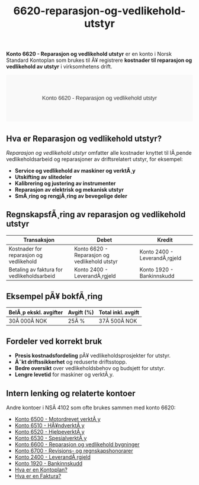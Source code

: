 ﻿---
title: "6620-reparasjon-og-vedlikehold-utstyr"
meta_title: "6620-reparasjon-og-vedlikehold-utstyr"
meta_description: '**Konto 6620 - Reparasjon og vedlikehold utstyr** er en konto i Norsk Standard Kontoplan som brukes til Ã¥ registrere **kostnader til reparasjon og vedlikehold ...'
slug: 6620-reparasjon-og-vedlikehold-utstyr
type: blog
layout: pages/single
---

**Konto 6620 - Reparasjon og vedlikehold utstyr** er en konto i Norsk Standard Kontoplan som brukes til Ã¥ registrere **kostnader til reparasjon og vedlikehold av utstyr** i virksomhetens drift.

![Illustrasjon av konto 6620 Reparasjon og vedlikehold utstyr](6620-reparasjon-og-vedlikehold-utstyr-image.svg)

## Hva er Reparasjon og vedlikehold utstyr?

*Reparasjon og vedlikehold utstyr* omfatter alle kostnader knyttet til lÃ¸pende vedlikeholdsarbeid og reparasjoner av driftsrelatert utstyr, for eksempel:

* **Service og vedlikehold av maskiner og verktÃ¸y**
* **Utskifting av slitedeler**
* **Kalibrering og justering av instrumenter**
* **Reparasjon av elektrisk og mekanisk utstyr**
* **SmÃ¸ring og rengjÃ¸ring av bevegelige deler**

## RegnskapsfÃ¸ring av reparasjon og vedlikehold utstyr

| Transaksjon                             | Debet                                            | Kredit                       |
|-----------------------------------------|--------------------------------------------------|------------------------------|
| Kostnader for reparasjon og vedlikehold | Konto 6620 - Reparasjon og vedlikehold utstyr    | Konto 2400 - LeverandÃ¸rgjeld |
| Betaling av faktura for vedlikeholdsarbeid | Konto 2400 - LeverandÃ¸rgjeld                   | Konto 1920 - Bankinnskudd    |

## Eksempel pÃ¥ bokfÃ¸ring

| BelÃ¸p ekskl. avgifter | Avgift (%) | Total inkl. avgift |
|-----------------------|------------|--------------------|
| 30Â 000Â NOK            | 25Â %       | 37Â 500Â NOK         |

## Fordeler ved korrekt bruk

* **Presis kostnadsfordeling** pÃ¥ vedlikeholdsprosjekter for utstyr.
* **Ã˜kt driftssikkerhet** og reduserte driftsstopp.
* **Bedre oversikt** over vedlikeholdsbehov og budsjett for utstyr.
* **Lengre levetid** for maskiner og verktÃ¸y.

## Intern lenking og relaterte kontoer

Andre kontoer i NSÂ 4102 som ofte brukes sammen med konto 6620:

* [Konto 6500 - Motordrevet verktÃ¸y](/blogs/kontoplan/6500-motordrevet-verktoy "Konto 6500 - Motordrevet verktÃ¸y")
* [Konto 6510 - HÃ¥ndverktÃ¸y](/blogs/kontoplan/6510-handverktoy "Konto 6510 - HÃ¥ndverktÃ¸y")
* [Konto 6520 - HjelpeverktÃ¸y](/blogs/kontoplan/6520-hjelpeverktoy "Konto 6520 - HjelpeverktÃ¸y")
* [Konto 6530 - SpesialverktÃ¸y](/blogs/kontoplan/6530-spesialverktoy "Konto 6530 - SpesialverktÃ¸y")
* [Konto 6600 - Reparasjon og vedlikehold bygninger](/blogs/kontoplan/6600-reparasjon-og-vedlikehold-bygninger "Konto 6600 - Reparasjon og vedlikehold bygninger")
* [Konto 6700 - Revisjons- og regnskapshonorarer](/blogs/kontoplan/6700-revisjons-og-regnskapshonorarer "Konto 6700 - Revisjons- og regnskapshonorarer")
* [Konto 2400 - LeverandÃ¸rgjeld](/blogs/kontoplan/2400-leverandorgjeld "Konto 2400 - LeverandÃ¸rgjeld")
* [Konto 1920 - Bankinnskudd](/blogs/kontoplan/1920-bankinnskudd "Konto 1920 - Bankinnskudd")
* [Hva er en Kontoplan?](/blogs/regnskap/hva-er-kontoplan "Hva er en Kontoplan? Komplett Guide til Kontoplaner i Norsk Regnskap")
* [Hva er en Faktura?](/blogs/regnskap/hva-er-en-faktura "Hva er en Faktura? En Guide til Norske Fakturakrav")
